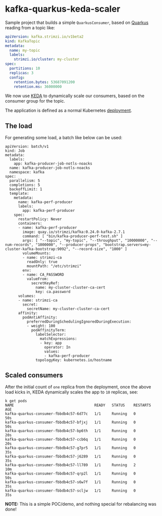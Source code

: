 # kafka-quarkus-keda-scaler

Sample project that builds a simple `QuarkusConsumer`, based on [Quarkus](https://quarkus.io/) reading from a topic like:

```yaml
apiVersion: kafka.strimzi.io/v1beta2
kind: KafkaTopic
metadata:
  name: my-topic
  labels:
    strimzi.io/cluster: my-cluster
spec:
  partitions: 10
  replicas: 3
  config:
    retention.bytes: 53687091200
    retention.ms: 36000000
```

We now use [KEDA](./keda-scalers.yaml) to dynamically scale our consumers, based on the consumer group for the topic.

The application is defined as a normal Kubernetes [deployment](./k8s.yaml).

## The load

For generating some load, a batch like below can be used:

```
apiVersion: batch/v1
kind: Job
metadata:
  labels:
    app: kafka-producer-job-notls-noacks
  name: kafka-producer-job-notls-noacks
  namespace: kafka
spec:
  parallelism: 5
  completions: 5
  backoffLimit: 1
  template:
    metadata:
      name: kafka-perf-producer
      labels:
        app: kafka-perf-producer
    spec:
      restartPolicy: Never
      containers:
      - name: kafka-perf-producer
        image: quay.io/strimzi/kafka:0.24.0-kafka-2.7.1
        command: [ "bin/kafka-producer-perf-test.sh" ]
        args: [ "--topic", "my-topic", "--throughput", "10000000", "--num-records", "1000000", "--producer-props", "bootstrap.servers=my-cluster-kafka-bootstrap:9092", "--record-size", "1000" ]
        volumeMounts:
        - name: strimzi-ca
          readOnly: true
          mountPath: "/etc/strimzi"
        env:
        - name: CA_PASSWORD
          valueFrom:
            secretKeyRef:
              name: my-cluster-cluster-ca-cert
              key: ca.password
      volumes:
      - name: strimzi-ca
        secret:
          secretName: my-cluster-cluster-ca-cert
      affinity:
        podAntiAffinity:
          preferredDuringSchedulingIgnoredDuringExecution:
          - weight: 100
            podAffinityTerm:
              labelSelector:
                matchExpressions:
                - key: app
                  operator: In
                  values:
                  - kafka-perf-producer
              topologyKey: kubernetes.io/hostname
```

## Scaled consumers

After the initial count of `one` replica from the deployment, once the above load kicks in, KEDA dynamically scales the app to `10` replicas, see:

```
k get pods           
NAME                                     READY   STATUS    RESTARTS   AGE
kafka-quarkus-consumer-fbbdb4c57-6d77c   1/1     Running   0          50s
kafka-quarkus-consumer-fbbdb4c57-bfjxj   1/1     Running   0          50s
kafka-quarkus-consumer-fbbdb4c57-bp6th   1/1     Running   0          20s
kafka-quarkus-consumer-fbbdb4c57-ccb6q   1/1     Running   0          20s
kafka-quarkus-consumer-fbbdb4c57-g7pr5   1/1     Running   0          35s
kafka-quarkus-consumer-fbbdb4c57-j6289   1/1     Running   0          35s
kafka-quarkus-consumer-fbbdb4c57-ll789   1/1     Running   2          10m
kafka-quarkus-consumer-fbbdb4c57-qrp2l   1/1     Running   0          50s
kafka-quarkus-consumer-fbbdb4c57-s6w7f   1/1     Running   0          35s
kafka-quarkus-consumer-fbbdb4c57-scljw   1/1     Running   0          35s
```

**NOTE:** This is a simple POC/demo, and nothing special for rebalancing was done!